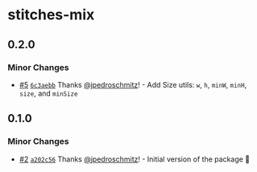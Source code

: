 # stitches-mix

## 0.2.0

### Minor Changes

- [#5](https://github.com/jpedroschmitz/stitches-mix/pull/5) [`6c3aebb`](https://github.com/jpedroschmitz/stitches-mix/commit/6c3aebb01dc9d830bb16c39dc3b070e47bf14cf2) Thanks [@jpedroschmitz](https://github.com/jpedroschmitz)! - Add Size utils: `w`, `h`, `minW`, `minH`, `size`, and `minSize`

## 0.1.0

### Minor Changes

- [#2](https://github.com/jpedroschmitz/stitches-mix/pull/2) [`a202c56`](https://github.com/jpedroschmitz/stitches-mix/commit/a202c560df98619b29a0a1de054e3c2e1c7b81cc) Thanks [@jpedroschmitz](https://github.com/jpedroschmitz)! - Initial version of the package 🎉
